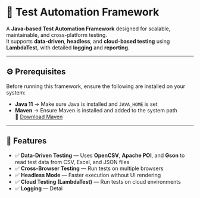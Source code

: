 # 🧪 Test Automation Framework

A **Java-based Test Automation Framework** designed for scalable, maintainable, and cross-platform testing.  
It supports **data-driven**, **headless**, and **cloud-based testing** using **LambdaTest**, with detailed **logging** and **reporting**.

---

## ⚙️ Prerequisites

Before running this framework, ensure the following are installed on your system:

- **Java 11** → Make sure Java is installed and `JAVA_HOME` is set  
- **Maven** → Ensure Maven is installed and added to the system path  
  🔗 [Download Maven](https://maven.apache.org/download.cgi)

---

## 🚀 Features

- ✅ **Data-Driven Testing** — Uses **OpenCSV**, **Apache POI**, and **Gson** to read test data from CSV, Excel, and JSON files  
- ✅ **Cross-Browser Testing** — Run tests on multiple browsers  
- ✅ **Headless Mode** — Faster execution without UI rendering  
- ✅ **Cloud Testing (LambdaTest)** — Run tests on cloud environments  
- ✅ **Logging** — Detai
